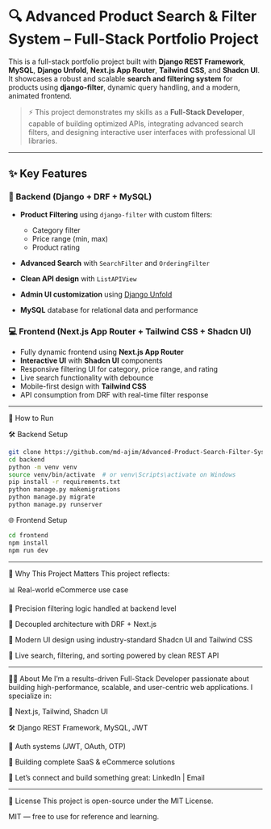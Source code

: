 # 🔍 Advanced Product Search & Filter System – Full-Stack Portfolio Project

This is a full-stack portfolio project built with **Django REST Framework**, **MySQL**, **Django Unfold**, **Next.js App Router**, **Tailwind CSS**, and **Shadcn UI**. It showcases a robust and scalable **search and filtering system** for products using **django-filter**, dynamic query handling, and a modern, animated frontend.

> ⚡ This project demonstrates my skills as a **Full-Stack Developer**, capable of building optimized APIs, integrating advanced search filters, and designing interactive user interfaces with professional UI libraries.

---

## ✨ Key Features

### 🔧 Backend (Django + DRF + MySQL)

* **Product Filtering** using `django-filter` with custom filters:

  * Category filter
  * Price range (min, max)
  * Product rating
* **Advanced Search** with `SearchFilter` and `OrderingFilter`
* **Clean API design** with `ListAPIView`
* **Admin UI customization** using [Django Unfold](https://github.com/unfoldadmin/unfold)
* **MySQL** database for relational data and performance

### 💻 Frontend (Next.js App Router + Tailwind CSS + Shadcn UI)

* Fully dynamic frontend using **Next.js App Router**
* **Interactive UI** with **Shadcn UI** components
* Responsive filtering UI for category, price range, and rating
* Live search functionality with debounce
* Mobile-first design with **Tailwind CSS**
* API consumption from DRF with real-time filter response

---

🚀 How to Run

🛠 Backend Setup

```bash
git clone https://github.com/md-ajim/Advanced-Product-Search-Filter-System.git
cd backend
python -m venv venv
source venv/bin/activate  # or venv\Scripts\activate on Windows
pip install -r requirements.txt
python manage.py makemigrations
python manage.py migrate
python manage.py runserver
```

🌐 Frontend Setup

```bash
cd frontend
npm install
npm run dev
```

---

🧠 Why This Project Matters
This project reflects:

📊 Real-world eCommerce use case

🎯 Precision filtering logic handled at backend level

🧹 Decoupled architecture with DRF + Next.js

🎨 Modern UI design using industry-standard Shadcn UI and Tailwind CSS

🔄 Live search, filtering, and sorting powered by clean REST API

---

👨‍💻 About Me
I’m a results-driven Full-Stack Developer passionate about building high-performance, scalable, and user-centric web applications. I specialize in:

🔗 Next.js, Tailwind, Shadcn UI

🛠 Django REST Framework, MySQL, JWT

🔐 Auth systems (JWT, OAuth, OTP)

💼 Building complete SaaS & eCommerce solutions

📨 Let’s connect and build something great: LinkedIn | Email

---

🪪 License
This project is open-source under the MIT License.


MIT — free to use for reference and learning.


